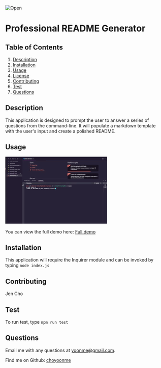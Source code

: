 ![Open](https://img.shields.io/badge/license-Open-green.svg)
# Professional README Generator

## Table of Contents
1. [Description](#description)
2. [Installation](#installation)
3. [Usage](#usage)
4. [License](#license)
5. [Contributing](#contributing)
6. [Test](#test)
7. [Questions](#questions)

## Description
This application is designed to prompt the user to answer a series of questions from the command-line. It will populate a markdown template with the user's input and create a polished README.

## Usage
![README Generator gif](/readmegif.gif)

You can view the full demo here: [Full demo](https://drive.google.com/file/d/1oO9Iopi2Kdcaq4UJd6P4OZsz_7C7qlGw/view) 

## Installation
This application will require the Inquirer module and can be invoked by typing `node index.js`

## Contributing
Jen Cho

## Test
To run test, type `npm run test`

## Questions
Email me with any questions at yoonme@gmail.com.

Find me on Github: [choyoonme](http://www.github.com/choyoonme)

